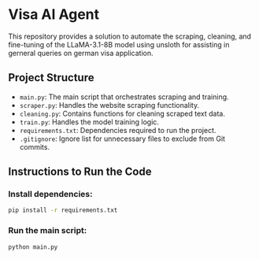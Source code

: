 # Visa AI Agent

This repository provides a solution to automate the scraping, cleaning, and fine-tuning of the LLaMA-3.1-8B model using unsloth for assisting in gerneral queries on german visa application.

## Project Structure

- `main.py`: The main script that orchestrates scraping and training.
- `scraper.py`: Handles the website scraping functionality.
- `cleaning.py`: Contains functions for cleaning scraped text data.
- `train.py`: Handles the model training logic.
- `requirements.txt`: Dependencies required to run the project.
- `.gitignore`: Ignore list for unnecessary files to exclude from Git commits.

## Instructions to Run the Code

### Install dependencies:

```bash
pip install -r requirements.txt
```

### Run the main script:

```bash
python main.py
```
